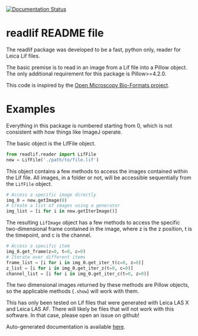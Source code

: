 [![Documentation Status](https://readthedocs.org/projects/py-lif/badge/?version=latest)](https://py-lif.readthedocs.io/en/latest/?badge=latest)

readlif README file
===
The readlif package was developed to be a fast, python only, reader for Leica Lif files.

The basic premise is to read in an image from a Lif file into a Pillow object. The only additional requirement for this package is Pillow>=4.2.0.

This code is inspired by the [Open Microscopy Bio-Formats project](https://github.com/openmicroscopy/bioformats).

Examples
==
Everything in this package is numbered starting from 0, which is not consistent with how things like ImageJ operate.

The basic object is the LifFile object.
```python
from readlif.reader import LifFile
new = LifFile('./path/to/file.lif')
```
This object contains a few methods to access the images contained within the Lif file. All images, in a folder or not, will be accessible sequentially from the `LifFile` object.
```python
# Access a specific image directly
img_0 = new.getImage(0)
# Create a list of images using a generator
img_list = [i for i in new.getIterImage()]
```
The resulting `LifImage` object has a few methods to access the specific two-dimensional frame contained in the image, where z is the z position, t is the timepoint, and c is the channel.
```python
# Access a specific item
img_0.get_frame(z=0, t=0, c=0)
# Iterate over different items
frame_list = [i for i in img_0.get_iter_t(c=0, z=0)]
z_list = [i for i in img_0.get_iter_z(t=0, c=0)]
channel_list = [i for i in img_0.get_iter_c(t=0, z=0)]

```
The two dimensional images returned by these methods are Pillow objects, so the applicable methods (`.show`) will work with them.

This has only been tested on Lif files that were generated with Leica LAS X and Leica LAS AF. There will likely be files that will not work with this software. In that case, please open an issue on github!

Auto-generated documentation is available [here](https://py-lif.readthedocs.io/en/master/).
